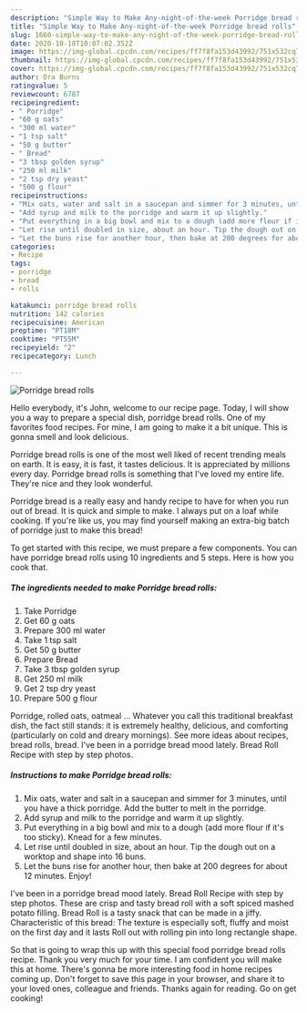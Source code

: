 ```yaml
---
description: "Simple Way to Make Any-night-of-the-week Porridge bread rolls"
title: "Simple Way to Make Any-night-of-the-week Porridge bread rolls"
slug: 1660-simple-way-to-make-any-night-of-the-week-porridge-bread-rolls
date: 2020-10-18T10:07:02.352Z
image: https://img-global.cpcdn.com/recipes/ff7f8fa153d43992/751x532cq70/porridge-bread-rolls-recipe-main-photo.jpg
thumbnail: https://img-global.cpcdn.com/recipes/ff7f8fa153d43992/751x532cq70/porridge-bread-rolls-recipe-main-photo.jpg
cover: https://img-global.cpcdn.com/recipes/ff7f8fa153d43992/751x532cq70/porridge-bread-rolls-recipe-main-photo.jpg
author: Ora Burns
ratingvalue: 5
reviewcount: 6787
recipeingredient:
- " Porridge"
- "60 g oats"
- "300 ml water"
- "1 tsp salt"
- "50 g butter"
- " Bread"
- "3 tbsp golden syrup"
- "250 ml milk"
- "2 tsp dry yeast"
- "500 g flour"
recipeinstructions:
- "Mix oats, water and salt in a saucepan and simmer for 3 minutes, until you have a thick porridge. Add the butter to melt in the porridge."
- "Add syrup and milk to the porridge and warm it up slightly."
- "Put everything in a big bowl and mix to a dough (add more flour if it&#39;s too sticky). Knead for a few minutes."
- "Let rise until doubled in size, about an hour. Tip the dough out on a worktop and shape into 16 buns."
- "Let the buns rise for another hour, then bake at 200 degrees for about 12 minutes. Enjoy!"
categories:
- Recipe
tags:
- porridge
- bread
- rolls

katakunci: porridge bread rolls 
nutrition: 142 calories
recipecuisine: American
preptime: "PT18M"
cooktime: "PT55M"
recipeyield: "2"
recipecategory: Lunch

---
```



![Porridge bread rolls](https://img-global.cpcdn.com/recipes/ff7f8fa153d43992/751x532cq70/porridge-bread-rolls-recipe-main-photo.jpg)

Hello everybody, it's John, welcome to our recipe page. Today, I will show you a way to prepare a special dish, porridge bread rolls. One of my favorites food recipes. For mine, I am going to make it a bit unique. This is gonna smell and look delicious.

Porridge bread rolls is one of the most well liked of recent trending meals on earth. It is easy, it is fast, it tastes delicious. It is appreciated by millions every day. Porridge bread rolls is something that I've loved my entire life. They're nice and they look wonderful.

Porridge bread is a really easy and handy recipe to have for when you run out of bread. It is quick and simple to make. I always put on a loaf while cooking. If you&#39;re like us, you may find yourself making an extra-big batch of porridge just to make this bread!


To get started with this recipe, we must prepare a few components. You can have porridge bread rolls using 10 ingredients and 5 steps. Here is how you cook that.

<!--inarticleads1-->

##### The ingredients needed to make Porridge bread rolls:

1. Take  Porridge
1. Get 60 g oats
1. Prepare 300 ml water
1. Take 1 tsp salt
1. Get 50 g butter
1. Prepare  Bread
1. Take 3 tbsp golden syrup
1. Get 250 ml milk
1. Get 2 tsp dry yeast
1. Prepare 500 g flour


Porridge, rolled oats, oatmeal … Whatever you call this traditional breakfast dish, the fact still stands: it is extremely healthy, delicious, and comforting (particularly on cold and dreary mornings). See more ideas about recipes, bread rolls, bread. I&#39;ve been in a porridge bread mood lately. Bread Roll Recipe with step by step photos. 

<!--inarticleads2-->

##### Instructions to make Porridge bread rolls:

1. Mix oats, water and salt in a saucepan and simmer for 3 minutes, until you have a thick porridge. Add the butter to melt in the porridge.
1. Add syrup and milk to the porridge and warm it up slightly.
1. Put everything in a big bowl and mix to a dough (add more flour if it&#39;s too sticky). Knead for a few minutes.
1. Let rise until doubled in size, about an hour. Tip the dough out on a worktop and shape into 16 buns.
1. Let the buns rise for another hour, then bake at 200 degrees for about 12 minutes. Enjoy!


I&#39;ve been in a porridge bread mood lately. Bread Roll Recipe with step by step photos. These are crisp and tasty bread roll with a soft spiced mashed potato filling. Bread Roll is a tasty snack that can be made in a jiffy. Characteristic of this bread: The texture is especially soft, fluffy and moist on the first day and it lasts Roll out with rolling pin into long rectangle shape. 

So that is going to wrap this up with this special food porridge bread rolls recipe. Thank you very much for your time. I am confident you will make this at home. There's gonna be more interesting food in home recipes coming up. Don't forget to save this page in your browser, and share it to your loved ones, colleague and friends. Thanks again for reading. Go on get cooking!

